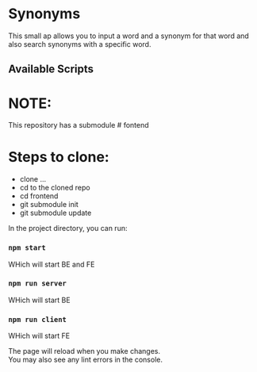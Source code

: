 # Synonyms
This small ap allows you to input a word and a synonym for that word and also search synonyms with a specific word.
## Available Scripts

# NOTE:
This repository has a submodule # fontend
# Steps to clone:
- clone ...
- cd to the cloned repo
- cd frontend
- git submodule init
- git submodule update

In the project directory, you can run:

### `npm start`
WHich will start BE and FE

### `npm run server`
WHich will start BE

### `npm run client`
WHich will start FE

The page will reload when you make changes.\
You may also see any lint errors in the console.
